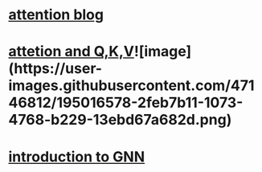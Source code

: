 # [attention blog](https://blog.floydhub.com/attention-mechanism/)
# [ attetion and Q,K,V]([https://i.stack.imgur.com/DWNTr.jpg](https://stats.stackexchange.com/questions/421935/what-exactly-are-keys-queries-and-values-in-attention-mechanisms))![image](https://user-images.githubusercontent.com/47146812/195016578-2feb7b11-1073-4768-b229-13ebd67a682d.png)

# [introduction to GNN](https://theaisummer.com/gnn-architectures/)
